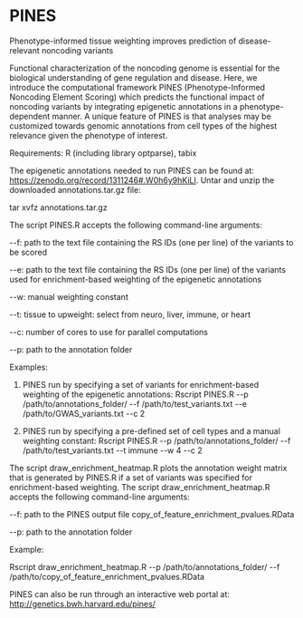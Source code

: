 # PINES
Phenotype-informed tissue weighting improves prediction of disease-relevant noncoding variants

Functional characterization of the noncoding genome is essential for the biological understanding of gene regulation and disease. Here, we introduce the computational framework PINES (Phenotype-Informed Noncoding Element Scoring) which predicts the functional impact of noncoding variants by integrating epigenetic annotations in a phenotype-dependent manner. A unique feature of PINES is that analyses may be customized towards genomic annotations from cell types of the highest relevance given the phenotype of interest.

Requirements: R (including library optparse), tabix

The epigenetic annotations needed to run PINES can be found at: https://zenodo.org/record/1311246#.W0h6y9hKiLI. Untar and unzip the downloaded annotations.tar.gz file:

tar xvfz annotations.tar.gz

The script PINES.R accepts the following command-line arguments:

--f: path to the text file containing the RS IDs (one per line) of the variants to be scored

--e: path to the text file containing the RS IDs (one per line) of the variants used for enrichment-based weighting of the epigenetic annotations

--w: manual weighting constant

--t: tissue to upweight: select from neuro, liver, immune, or heart

--c: number of cores to use for parallel computations

--p: path to the annotation folder

Examples:

1. PINES run by specifying a set of variants for enrichment-based weighting of the epigenetic annotations: 
Rscript PINES.R --p /path/to/annotations_folder/ --f /path/to/test_variants.txt --e /path/to/GWAS_variants.txt  --c 2

2. PINES run by specifying a pre-defined set of cell types and a manual weighting constant:
Rscript PINES.R --p /path/to/annotations_folder/ --f /path/to/test_variants.txt --t immune  --w 4 --c 2

The script draw_enrichment_heatmap.R plots the annotation weight matrix that is generated by PINES.R if a set of variants was specified for enrichment-based weighting. The script draw_enrichment_heatmap.R accepts the following command-line arguments:

--f: path to the PINES output file copy_of_feature_enrichment_pvalues.RData

--p: path to the annotation folder

Example:

Rscript draw_enrichment_heatmap.R --p /path/to/annotations_folder/ --f /path/to/copy_of_feature_enrichment_pvalues.RData

PINES can also be run through an interactive web portal at: http://genetics.bwh.harvard.edu/pines/
